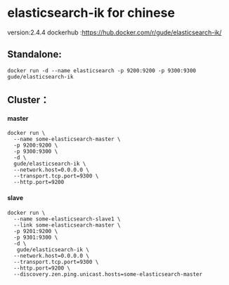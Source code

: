 # elasticsearch-ik for chinese
version:2.4.4
dockerhub :https://hub.docker.com/r/gude/elasticsearch-ik/
## Standalone:
`docker run -d --name elasticsearch -p 9200:9200 -p 9300:9300 gude/elasticsearch-ik`

## Cluster：
#### master
```
docker run \
  --name some-elasticsearch-master \
  -p 9200:9200 \
  -p 9300:9300 \
  -d \
  gude/elasticsearch-ik \
  --network.host=0.0.0.0 \
  --transport.tcp.port=9300 \
  --http.port=9200
```
#### slave
```
docker run \
  --name some-elasticsearch-slave1 \
  --link some-elasticsearch-master \
  -p 9201:9200 \
  -p 9301:9300 \
  -d \
   gude/elasticsearch-ik \
  --network.host=0.0.0.0 \
  --transport.tcp.port=9300 \
  --http.port=9200 \
  --discovery.zen.ping.unicast.hosts=some-elasticsearch-master
```
